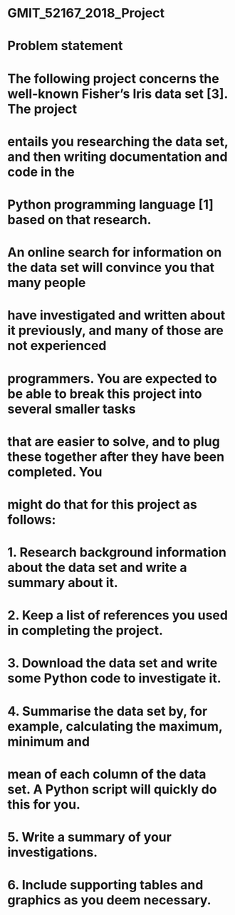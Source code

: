 # GMIT_52167_2018_Project
# Problem statement
# The following project concerns the well-known Fisher’s Iris data set [3]. The project
# entails you researching the data set, and then writing documentation and code in the
# Python programming language [1] based on that research.
# An online search for information on the data set will convince you that many people
# have investigated and written about it previously, and many of those are not experienced
# programmers. You are expected to be able to break this project into several smaller tasks
# that are easier to solve, and to plug these together after they have been completed. You
# might do that for this project as follows:
# 1. Research background information about the data set and write a summary about it.
# 2. Keep a list of references you used in completing the project.
# 3. Download the data set and write some Python code to investigate it.
# 4. Summarise the data set by, for example, calculating the maximum, minimum and
# mean of each column of the data set. A Python script will quickly do this for you.
# 5. Write a summary of your investigations.
# 6. Include supporting tables and graphics as you deem necessary.


